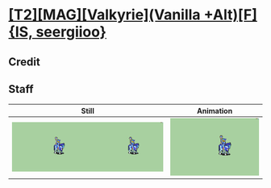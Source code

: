 # [\[T2\]\[MAG\]\[Valkyrie\]\(Vanilla +Alt\)\[F\]{IS, seergiioo}](../)

## Credit


	
## Staff

| Still | Animation |
| :---: | :-------: |
| ![Staff still](./Staff_000.png) | ![Staff animation](./Staff.gif) |
